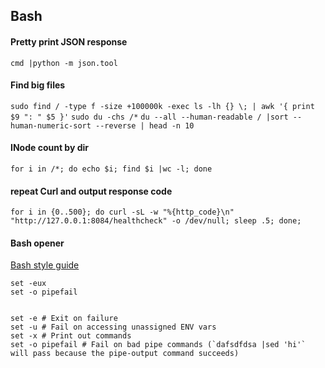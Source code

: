 Bash
----

#### Pretty print JSON response
`cmd |python -m json.tool`

#### Find big files
`sudo find / -type f -size +100000k -exec ls -lh {} \; | awk '{ print $9 ": " $5 }'`
`sudo du -chs /*`
`du --all --human-readable / |sort --human-numeric-sort --reverse | head -n 10`

#### INode count by dir
`for i in /*; do echo $i; find $i |wc -l; done`

#### repeat Curl and output response code
`for i in {0..500}; do curl -sL -w "%{http_code}\n" "http://127.0.0.1:8084/healthcheck" -o /dev/null; sleep .5; done;`


#### Bash opener
[Bash style guide](https://github.com/progrium/bashstyle)
```
set -eux
set -o pipefail


set -e # Exit on failure
set -u # Fail on accessing unassigned ENV vars
set -x # Print out commands
set -o pipefail # Fail on bad pipe commands (`dafsdfdsa |sed 'hi'` will pass because the pipe-output command succeeds)
```
